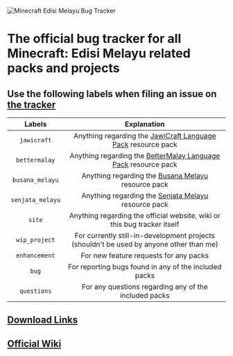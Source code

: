 ![Minecraft Edisi Melayu Bug Tracker](https://github.com/Minecraft-EdisiMelayu/MCEM-BugTracker/assets/77572972/4a21d556-5388-4489-9f1c-b4816aefecbf)
# The official bug tracker for all Minecraft: Edisi Melayu related packs and projects

## Use the following labels when filing an issue on [the tracker](https://github.com/Minecraft-EdisiMelayu/MCEM-BugTracker/issues)

| Labels | Explanation |
| :---: | :---: |
| `jawicraft` | Anything regarding the [JawiCraft Language Pack](https://modrinth.com/resourcepack/jawicraft-language-pack) resource pack |
| `bettermalay` | Anything regarding the [BetterMalay Language Pack](https://modrinth.com/resourcepack/bettermalay-language-pack) resource pack |
| `busana_melayu` | Anything regarding the [Busana Melayu](https://modrinth.com/resourcepack/busana-melayu) resource pack |
| `senjata_melayu` | Anything regarding the [Senjata Melayu](https://modrinth.com/resourcepack/senjata-melayu) resource pack |
| `site` | Anything regarding the official website, wiki or this bug tracker itself |
| `wip_project` | For currently still-in-development projects (shouldn't be used by anyone other than me) |
| `enhancement` | For new feature requests for any packs |
| `bug` | For reporting bugs found in any of the included packs |
| `questions` | For any questions regarding any of the included packs |

## [Download Links](https://github.com/Minecraft-EdisiMelayu/MCEM-Wiki/wiki/Resource-Pack-Download-Pages)

## [Official Wiki](https://github.com/Minecraft-EdisiMelayu/MCEM-Wiki/wiki)
